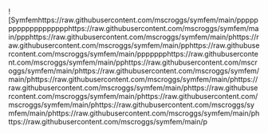 ![Symfemhttps://raw.githubusercontent.com/mscroggs/symfem/main/ppppppppppppppppppphttps://raw.githubusercontent.com/mscroggs/symfem/main/ppphttps://raw.githubusercontent.com/mscroggs/symfem/main/phttps://raw.githubusercontent.com/mscroggs/symfem/main/pphttps://raw.githubusercontent.com/mscroggs/symfem/main/ppppppphttps://raw.githubusercontent.com/mscroggs/symfem/main/pphttps://raw.githubusercontent.com/mscroggs/symfem/main/phttps://raw.githubusercontent.com/mscroggs/symfem/main/phttps://raw.githubusercontent.com/mscroggs/symfem/main/phttps://raw.githubusercontent.com/mscroggs/symfem/main/phttps://raw.githubusercontent.com/mscroggs/symfem/main/phttps://raw.githubusercontent.com/mscroggs/symfem/main/phttps://raw.githubusercontent.com/mscroggs/symfem/main/phttps://raw.githubusercontent.com/mscroggs/symfem/main/phttps://raw.githubusercontent.com/mscroggs/symfem/main/p